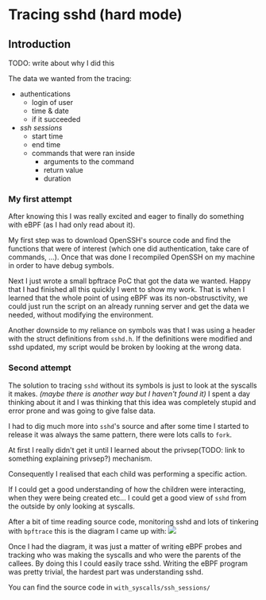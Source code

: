 # Tracing sshd (hard mode)

## Introduction

TODO: write about why I did this

The data we wanted from the tracing:
- authentications
    - login of user
    - time & date
    - if it succeeded
- *ssh sessions*
    - start time
    - end time
    - commands that were ran inside
        - arguments to the command
        - return value
        - duration
        
### My first attempt
After knowing this I was really excited and eager to finally do something with eBPF (as I had only read about it).

My first step was to download OpenSSH's source code and find the functions that were of interest (which one did authentication, take care of commands, ...).
Once that was done I recompiled OpenSSH on my machine in order to have debug symbols.

Next I just wrote a small bpftrace PoC that got the data we wanted.
Happy that I had finished all this quickly I went to show my work.
That is when I learned that the whole point of using eBPF was its non-obstrusctivity, we could just run the script on an already running server and get the data we needed, without modifying the environment.

Another downside to my reliance on symbols was that I was using a header with the struct definitions from `sshd.h`.
If the definitions were modified and sshd updated, my script would be broken by looking at the wrong data.

### Second attempt

The solution to tracing `sshd` without its symbols is just to look at the syscalls it makes.
*(maybe there is another way but I haven't found it)*
I spent a day thinking about it and I was thinking that this idea was completely stupid and error prone and was going to give false data.

I had to dig much more into `sshd`'s source and after some time I started to release it was always the same pattern, there were lots calls to `fork`.

At first I really didn't get it until I learned about the privsep(TODO: link to something explaining privsep?) mechanism.

Consequently I realised that each child was performing a specific action.

If I could get a good understanding of how the children were interacting, when they were being created etc... I could get a good view of `sshd` from the outside by only looking at syscalls.

After a bit of time reading source code, monitoring sshd and lots of tinkering with `bpftrace` this is the diagram I came up with:
![](https://i.imgur.com/jBosi7i.png)

Once I had the diagram, it was just a matter of writing eBPF probes and tracking who was making the syscalls and who were the parents of the callees. 
By doing this I could easily trace sshd.
Writing the eBPF program was pretty trivial, the hardest part was understanding sshd.

You can find the source code in `with_syscalls/ssh_sessions/`

